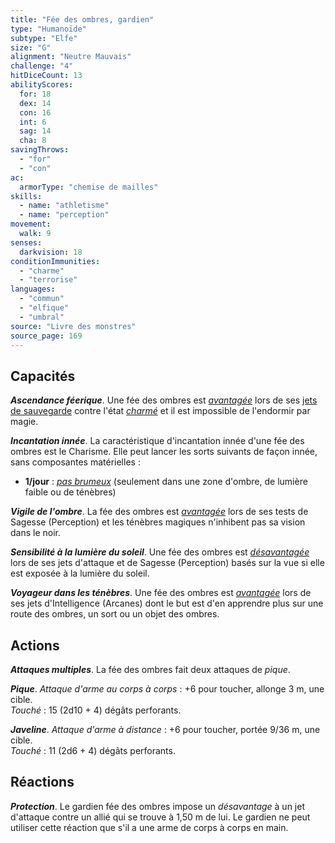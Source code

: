 ```yaml
---
title: "Fée des ombres, gardien"
type: "Humanoïde"
subtype: "Elfe"
size: "G"
alignment: "Neutre Mauvais"
challenge: "4"
hitDiceCount: 13
abilityScores:
  for: 18
  dex: 14
  con: 16
  int: 6
  sag: 14
  cha: 8
savingThrows:
  - "for"
  - "con"
ac:
  armorType: "chemise de mailles"
skills:
  - name: "athletisme"
  - name: "perception"
movement:
  walk: 9
senses:
  darkvision: 18
conditionImmunities:
  - "charme"
  - "terrorise"
languages:
  - "commun"
  - "elfique"
  - "umbral"
source: "Livre des monstres"
source_page: 169
---
```

## Capacités
_**Ascendance féerique**_. Une fée des ombres est [_avantagée_](/utiliser-les-caracteristiques/#avantage-et-desavantage) lors de ses [jets de sauvegarde](/utiliser-les-caracteristiques/#jets-de-sauvegarde) contre l'état [_charmé_](/gerer-la-sante-du-personnage/#charme) et il est impossible de l'endormir par magie.

_**Incantation innée**_. La caractéristique d'incantation innée d'une fée des ombres est le Charisme. Elle peut lancer les sorts suivants de façon innée, sans composantes matérielles :
* **1/jour** : [_pas brumeux_](/grimoire/pas-brumeux/) (seulement dans une zone d'ombre, de lumière faible ou de ténèbres)

_**Vigile de l'ombre**_. La fée des ombres est [_avantagée_](/utiliser-les-caracteristiques/#avantage-et-desavantage) lors de ses tests de Sagesse (Perception) et les ténèbres magiques n'inhibent pas sa vision dans le noir.

_**Sensibilité à la lumière du soleil**_. Une fée des ombres est [_désavantagée_](/utiliser-les-caracteristiques/#avantage-et-desavantage) lors de ses jets d'attaque et de Sagesse (Perception) basés sur la vue si elle est exposée à la lumière du soleil.

_**Voyageur dans les ténèbres**_. Une fée des ombres est [_avantagée_](/utiliser-les-caracteristiques/#avantage-et-desavantage) lors de ses jets d'Intelligence (Arcanes) dont le but est d'en apprendre plus sur une route des ombres, un sort ou un objet des ombres.

## Actions
_**Attaques multiples**_. La fée des ombres fait deux attaques de _pique_.

_**Pique**_. _Attaque d'arme au corps à corps_ : +6 pour toucher, allonge 3 m, une cible.  
_Touché_ : 15 (2d10 + 4) dégâts perforants.

_**Javeline**_. _Attaque d'arme à distance_ : +6 pour toucher, portée 9/36 m, une cible.  
_Touché_ : 11 (2d6 + 4) dégâts perforants.

## Réactions
_**Protection**_. Le gardien fée des ombres impose un _désavantage_ à un jet d'attaque contre un allié qui se trouve à 1,50 m de lui. Le gardien ne peut utiliser cette réaction que s'il a une arme de corps à corps en main.

